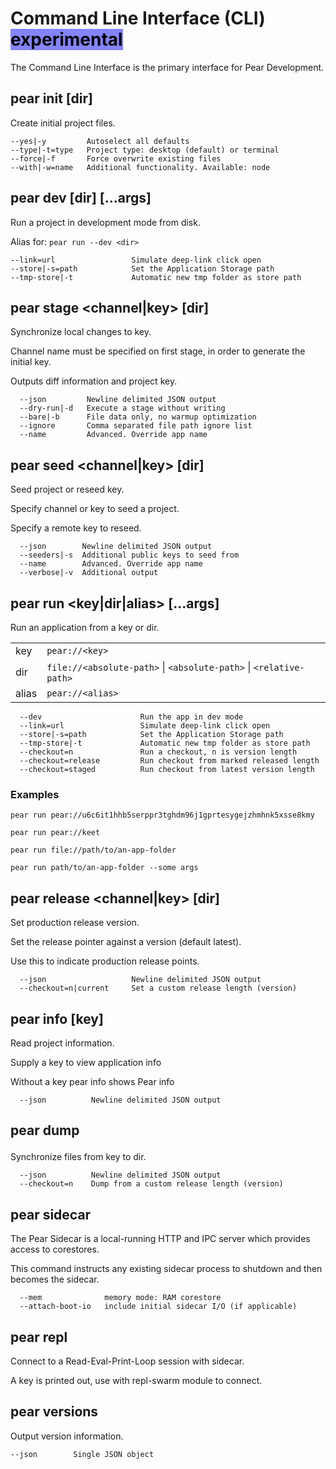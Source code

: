 # Command Line Interface (CLI) <mark class="pear-api-label" style="background-color: #8484ff;">**experimental**</mark>

The Command Line Interface is the primary interface for Pear Development.

## pear init [dir]

Create initial project files.

```
--yes|-y         Autoselect all defaults
--type|-t=type   Project type: desktop (default) or terminal
--force|-f       Force overwrite existing files
--with|-w=name   Additional functionality. Available: node
```
  
## pear dev [dir] [...args]

Run a project in development mode from disk.

Alias for: `pear run --dev <dir>`

```
--link=url                 Simulate deep-link click open
--store|-s=path            Set the Application Storage path
--tmp-store|-t             Automatic new tmp folder as store path
```  
## pear stage <channel|key> [dir]

Synchronize local changes to key.

Channel name must be specified on first stage,
in order to generate the initial key.

Outputs diff information and project key.

```
  --json         Newline delimited JSON output
  --dry-run|-d   Execute a stage without writing
  --bare|-b      File data only, no warmup optimization
  --ignore       Comma separated file path ignore list
  --name         Advanced. Override app name
```
  
## pear seed <channel|key> [dir]

Seed project or reseed key.

Specify channel or key to seed a project.

Specify a remote key to reseed.

```
  --json        Newline delimited JSON output
  --seeders|-s  Additional public keys to seed from
  --name        Advanced. Override app name
  --verbose|-v  Additional output
```
  
## pear run <key|dir|alias> [...args]

Run an application from a key or dir.

|       |                                                   |
|-------|---------------------------------------------------|
| key   | `pear://<key>`                            |
| dir   | `file://<absolute-path>` \| `<absolute-path>` \| `<relative-path>` |
| alias | `pear://<alias>`                          |


```
  --dev                      Run the app in dev mode
  --link=url                 Simulate deep-link click open
  --store|-s=path            Set the Application Storage path
  --tmp-store|-t             Automatic new tmp folder as store path
  --checkout=n               Run a checkout, n is version length
  --checkout=release         Run checkout from marked released length
  --checkout=staged          Run checkout from latest version length
```

### Examples 

```
pear run pear://u6c6it1hhb5serppr3tghdm96j1gprtesygejzhmhnk5xsse8kmy
```
```
pear run pear://keet
```
```
pear run file://path/to/an-app-folder
```
```
pear run path/to/an-app-folder --some args
```
  
## pear release <channel|key> [dir]

Set production release version.

Set the release pointer against a version (default latest).

Use this to indicate production release points.

```
  --json                   Newline delimited JSON output
  --checkout=n|current     Set a custom release length (version)
```
  
## pear info [key]

Read project information.

Supply a key to view application info

Without a key pear info shows Pear info

```
  --json          Newline delimited JSON output
```
  
## pear dump <key> <dir>

Synchronize files from key to dir.

```
  --json          Newline delimited JSON output
  --checkout=n    Dump from a custom release length (version)
```
  
## pear sidecar

The Pear Sidecar is a local-running HTTP and IPC server which
provides access to corestores.

This command instructs any existing sidecar process to shutdown
and then becomes the sidecar.

```
  --mem              memory mode: RAM corestore
  --attach-boot-io   include initial sidecar I/O (if applicable)
```
  
## pear repl

Connect to a Read-Eval-Print-Loop session with sidecar.

A key is printed out, use with repl-swarm module to connect.

## pear versions

Output version information.

```
--json        Single JSON object
```
  
  
